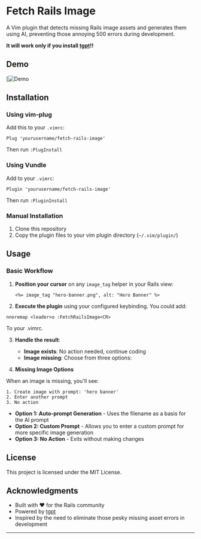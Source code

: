 # Fetch Rails Image

A Vim plugin that detects missing Rails image assets and generates them using AI, preventing those annoying 500 errors during development.

**It will work only if you install [tgpt](https://github.com/aandrew-me/tgpt)!!**

## Demo


[![Demo](https://github.com/user-attachments/assets/e65e1489-cf12-43c2-a6e9-8b439c5f3460)



## Installation

### Using vim-plug

Add this to your `.vimrc`:

```vim
Plug 'yourusername/fetch-rails-image'
```

Then run `:PlugInstall`

### Using Vundle

Add to your `.vimrc`:

```vim
Plugin 'yourusername/fetch-rails-image'
```

Then run `:PluginInstall`

### Manual Installation

1. Clone this repository
2. Copy the plugin files to your vim plugin directory (`~/.vim/plugin/`)

## Usage

### Basic Workflow

1. **Position your cursor** on any `image_tag` helper in your Rails view:
   ```erb
   <%= image_tag "hero-banner.png", alt: "Hero Banner" %>
   ```

2. **Execute the plugin** using your configured keybinding. You could add: 
```vim
nnoremap <leader>o :FetchRailsImage<CR>
```
To your .vimrc. 

3. **Handle the result**:
   - **Image exists**: No action needed, continue coding
   - **Image missing**: Choose from three options:

4. **Missing Image Options**

When an image is missing, you'll see:

```
1. Create image with prompt: 'hero banner'
2. Enter another prompt
3. No action
```

   - **Option 1: Auto-prompt Generation** - Uses the filename as a basis for the AI prompt
   - **Option 2: Custom Prompt** - Allows you to enter a custom prompt for more specific image generation
   - **Option 3: No Action** - Exits without making changes


## License

This project is licensed under the MIT License. 

## Acknowledgments

- Built with ❤️ for the Rails community
- Powered by [tgpt](https://github.com/aandrew-me/tgpt)
- Inspired by the need to eliminate those pesky missing asset errors in development

---
